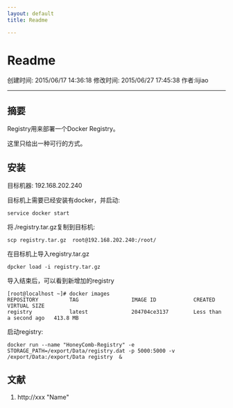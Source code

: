 ```yaml
---
layout: default
title: Readme

---
```


# Readme
创建时间: 2015/06/17 14:36:18  修改时间: 2015/06/27 17:45:38 作者:lijiao

----

## 摘要

Registry用来部署一个Docker Registry。

这里只给出一种可行的方式。

## 安装

目标机器: 192.168.202.240

目标机上需要已经安装有docker，并启动:

	service docker start

将./registry.tar.gz复制到目标机:

	scp registry.tar.gz  root@192.168.202.240:/root/

在目标机上导入registry.tar.gz

	dpcker load -i registry.tar.gz

导入结束后，可以看到新增加的registry

	[root@localhost ~]# docker images 
	REPOSITORY          TAG                 IMAGE ID            CREATED                  VIRTUAL SIZE
	registry            latest              204704ce3137        Less than a second ago   413.8 MB

启动registry:

	docker run --name "HoneyComb-Registry" -e STORAGE_PATH=/export/Data/registry.dat -p 5000:5000 -v /export/Data:/export/Data registry  &

## 文献
1. http://xxx  "Name"


